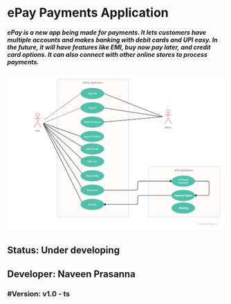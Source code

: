 # ePay Payments Application
##### ePay is a new app being made for payments. It lets customers have multiple accounts and makes banking with debit cards and UPI easy. In the future, it will have features like EMI, buy now pay later, and credit card options. It can also connect with other online stores to process payments.
![UML Diagram of ePay Gateway](<eShop UML Diagram.jpg>)
## Status: Under developing
## Developer: Naveen Prasanna
### #Version: v1.0 - ts